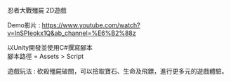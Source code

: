 忍者大戰殭屍 2D遊戲  
  
Demo影片 : https://www.youtube.com/watch?v=InSPIeokx1Q&ab_channel=%E6%B2%88z
  
以Unity開發並使用C#撰寫腳本  
腳本路徑 = Assets > Script

遊戲玩法 : 砍殺殭屍破關，可以撿取寶石、生命及飛鏢，進行更多元的遊戲體驗。
